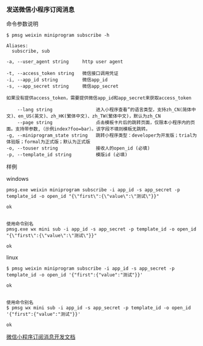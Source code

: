 ### 发送微信小程序订阅消息

命令参数说明

```text
$ pmsg weixin miniprogram subscribe -h

Aliases:
  subscribe, sub

-a, --user_agent string     http user agent

-t, --access_token string   微信接口调用凭证
-i, --app_id string         微信app_id
-s, --app_secret string     微信app_secret

如果没有提供access_token，需要提供微信app_id和app_secret来获取access_token

    --lang string                进入小程序查看”的语言类型，支持zh_CN(简体中文)、en_US(英文)、zh_HK(繁体中文)、zh_TW(繁体中文)，默认为zh_CN
    --page string                点击模板卡片后的跳转页面，仅限本小程序内的页面。支持带参数,（示例index?foo=bar）。该字段不填则模板无跳转。    
-g, --miniprogram_state string   跳转小程序类型：developer为开发版；trial为体验版；formal为正式版；默认为正式版
-o, --touser string              接收人的open_id (必填)
-p, --template_id string         模版id (必填)
```

样例

windows

```shell
pmsg.exe weixin miniprogram subscribe -i app_id -s app_secret -p template_id -o open_id "{\"first\":{\"value\":\"测试\"}}"

ok


使用命令别名
pmsg.exe wx mini sub -i app_id -s app_secret -p template_id -o open_id "{\"first\":{\"value\":\"测试\"}}"

ok

```


linux

```shell
$ pmsg weixin miniprogram subscribe -i app_id -s app_secret -p template_id -o open_id '{"first":{"value":"测试"}}'

ok


使用命令别名
$ pmsg wx mini sub -i app_id -s app_secret -p template_id -o open_id '{"first":{"value":"测试"}}'

ok
```

[微信小程序订阅消息开发文档](https://developers.weixin.qq.com/miniprogram/dev/api-backend/open-api/subscribe-message/subscribeMessage.send.html)